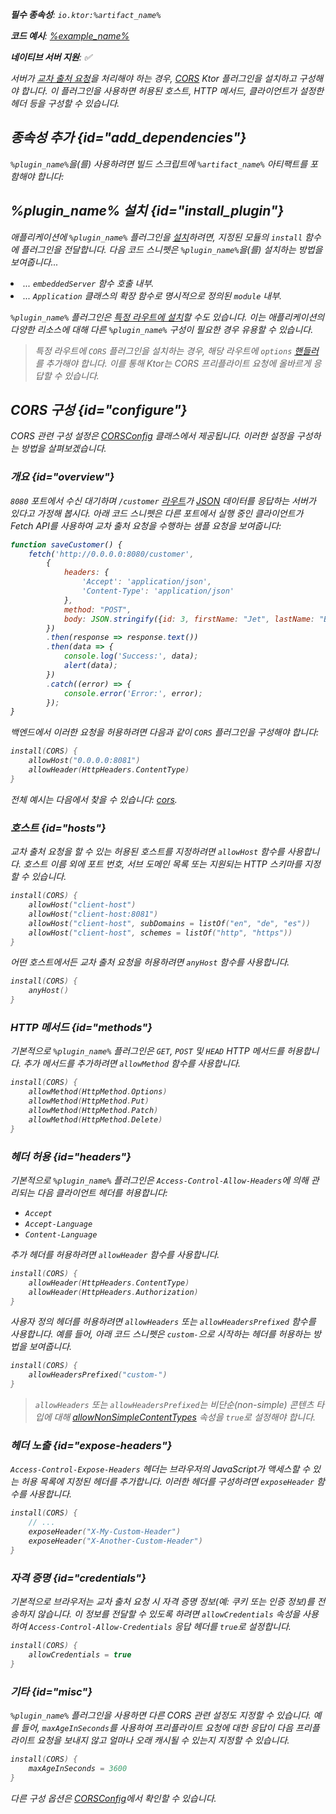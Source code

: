 [//]: # (title: CORS)

<show-structure for="chapter" depth="2"/>
<primary-label ref="server-plugin"/>

<var name="artifact_name" value="ktor-server-cors"/>
<var name="package_name" value="io.ktor.server.plugins.cors"/>
<var name="plugin_name" value="CORS"/>

<tldr>
<p>
<b>필수 종속성</b>: <code>io.ktor:%artifact_name%</code>
</p>
<var name="example_name" value="cors"/>
<p>
    <b>코드 예시</b>:
    <a href="https://github.com/ktorio/ktor-documentation/tree/%ktor_version%/codeSnippets/snippets/%example_name%">
        %example_name%
    </a>
</p>
<p>
    <b><Links href="/ktor/server-native" summary="Ktor는 Kotlin/Native를 지원하며 추가 런타임 또는 가상 머신 없이 서버를 실행할 수 있게 합니다.">네이티브 서버</Links> 지원</b>: ✅
</p>
</tldr>

서버가 [교차 출처 요청](https://developer.mozilla.org/en-US/docs/Web/HTTP/CORS)을 처리해야 하는 경우,
[CORS](https://api.ktor.io/ktor-server/ktor-server-plugins/ktor-server-cors/io.ktor.server.plugins.cors.routing/-c-o-r-s.html)
Ktor 플러그인을 설치하고 구성해야 합니다. 이 플러그인을 사용하면 허용된 호스트, HTTP 메서드, 클라이언트가 설정한 헤더 등을 구성할 수 있습니다.

## 종속성 추가 {id="add_dependencies"}

<p>
    <code>%plugin_name%</code>을(를) 사용하려면 빌드 스크립트에 <code>%artifact_name%</code> 아티팩트를 포함해야 합니다:
</p>
<Tabs group="languages">
    <TabItem title="Gradle (Kotlin)" group-key="kotlin">
        <code-block lang="Kotlin" code="            implementation(&quot;io.ktor:%artifact_name%:$ktor_version&quot;)"/>
    </TabItem>
    <TabItem title="Gradle (Groovy)" group-key="groovy">
        <code-block lang="Groovy" code="            implementation &quot;io.ktor:%artifact_name%:$ktor_version&quot;"/>
    </TabItem>
    <TabItem title="Maven" group-key="maven">
        <code-block lang="XML" code="            &lt;dependency&gt;&#10;                &lt;groupId&gt;io.ktor&lt;/groupId&gt;&#10;                &lt;artifactId&gt;%artifact_name%-jvm&lt;/artifactId&gt;&#10;                &lt;version&gt;${ktor_version}&lt;/version&gt;&#10;            &lt;/dependency&gt;"/>
    </TabItem>
</Tabs>

## %plugin_name% 설치 {id="install_plugin"}

<p>
    애플리케이션에 <code>%plugin_name%</code> 플러그인을 <a href="#install">설치</a>하려면,
    지정된 <Links href="/ktor/server-modules" summary="모듈을 사용하면 경로를 그룹화하여 애플리케이션을 구성할 수 있습니다.">모듈</Links>의 <code>install</code> 함수에 플러그인을 전달합니다.
    다음 코드 스니펫은 <code>%plugin_name%</code>을(를) 설치하는 방법을 보여줍니다...
</p>
<list>
    <li>
        ... <code>embeddedServer</code> 함수 호출 내부.
    </li>
    <li>
        ... <code>Application</code> 클래스의 확장 함수로 명시적으로 정의된 <code>module</code> 내부.
    </li>
</list>
<Tabs>
    <TabItem title="embeddedServer">
        <code-block lang="kotlin" code="            import io.ktor.server.engine.*&#10;            import io.ktor.server.netty.*&#10;            import io.ktor.server.application.*&#10;            import %package_name%.*&#10;&#10;            fun main() {&#10;                embeddedServer(Netty, port = 8080) {&#10;                    install(%plugin_name%)&#10;                    // ...&#10;                }.start(wait = true)&#10;            }"/>
    </TabItem>
    <TabItem title="module">
        <code-block lang="kotlin" code="            import io.ktor.server.application.*&#10;            import %package_name%.*&#10;            // ...&#10;            fun Application.module() {&#10;                install(%plugin_name%)&#10;                // ...&#10;            }"/>
    </TabItem>
</Tabs>
<p>
    <code>%plugin_name%</code> 플러그인은 <a href="#install-route">특정 라우트에 설치</a>할 수도 있습니다.
    이는 애플리케이션의 다양한 리소스에 대해 다른 <code>%plugin_name%</code> 구성이 필요한 경우 유용할 수 있습니다.
</p>

> 특정 라우트에 `CORS` 플러그인을 설치하는 경우, 해당 라우트에 `options` [핸들러](server-routing.md#define_route)를 추가해야 합니다. 이를 통해 Ktor는 CORS 프리플라이트 요청에 올바르게 응답할 수 있습니다.

## CORS 구성 {id="configure"}

CORS 관련 구성 설정은
[CORSConfig](https://api.ktor.io/ktor-server/ktor-server-plugins/ktor-server-cors/io.ktor.server.plugins.cors/-c-o-r-s-config/index.html)
클래스에서 제공됩니다. 이러한 설정을 구성하는 방법을 살펴보겠습니다.

### 개요 {id="overview"}

<code>8080</code> 포트에서 수신 대기하며 <code>/customer</code> [라우트](server-routing.md)가
[JSON](server-serialization.md#send_data) 데이터를 응답하는 서버가 있다고 가정해 봅시다. 아래 코드 스니펫은
다른 포트에서 실행 중인 클라이언트가 Fetch API를 사용하여 교차 출처 요청을 수행하는 샘플 요청을 보여줍니다:

```javascript
function saveCustomer() {
    fetch('http://0.0.0.0:8080/customer',
        {
            headers: {
                'Accept': 'application/json',
                'Content-Type': 'application/json'
            },
            method: "POST",
            body: JSON.stringify({id: 3, firstName: "Jet", lastName: "Brains"})
        })
        .then(response => response.text())
        .then(data => {
            console.log('Success:', data);
            alert(data);
        })
        .catch((error) => {
            console.error('Error:', error);
        });
}

```

백엔드에서 이러한 요청을 허용하려면 다음과 같이 `CORS` 플러그인을 구성해야 합니다:

```kotlin
install(CORS) {
    allowHost("0.0.0.0:8081")
    allowHeader(HttpHeaders.ContentType)
}
```

전체 예시는 다음에서 찾을 수 있습니다: [cors](https://github.com/ktorio/ktor-documentation/tree/%ktor_version%/codeSnippets/snippets/cors).

### 호스트 {id="hosts"}

교차 출처 요청을 할 수 있는 허용된 호스트를 지정하려면 <code>allowHost</code> 함수를 사용합니다. 호스트 이름 외에
포트 번호, 서브 도메인 목록 또는 지원되는 HTTP 스키마를 지정할 수 있습니다.

```kotlin
install(CORS) {
    allowHost("client-host")
    allowHost("client-host:8081")
    allowHost("client-host", subDomains = listOf("en", "de", "es"))
    allowHost("client-host", schemes = listOf("http", "https"))
}
```

어떤 호스트에서든 교차 출처 요청을 허용하려면 <code>anyHost</code> 함수를 사용합니다.

```kotlin
install(CORS) {
    anyHost()
}
```

### HTTP 메서드 {id="methods"}

기본적으로 <code>%plugin_name%</code> 플러그인은 <code>GET</code>, <code>POST</code> 및 <code>HEAD</code> HTTP 메서드를 허용합니다. 추가 메서드를 추가하려면
<code>allowMethod</code> 함수를 사용합니다.

```kotlin
install(CORS) {
    allowMethod(HttpMethod.Options)
    allowMethod(HttpMethod.Put)
    allowMethod(HttpMethod.Patch)
    allowMethod(HttpMethod.Delete)
}
```

### 헤더 허용 {id="headers"}

기본적으로 <code>%plugin_name%</code> 플러그인은 <code>Access-Control-Allow-Headers</code>에 의해 관리되는 다음 클라이언트 헤더를 허용합니다:

*   `Accept`
*   `Accept-Language`
*   `Content-Language`

추가 헤더를 허용하려면 <code>allowHeader</code> 함수를 사용합니다.

```kotlin
install(CORS) {
    allowHeader(HttpHeaders.ContentType)
    allowHeader(HttpHeaders.Authorization)
}
```

사용자 정의 헤더를 허용하려면 <code>allowHeaders</code> 또는 <code>allowHeadersPrefixed</code> 함수를 사용합니다. 예를 들어, 아래 코드 스니펫은
<code>custom-</code>으로 시작하는 헤더를 허용하는 방법을 보여줍니다.

```kotlin
install(CORS) {
    allowHeadersPrefixed("custom-")
}
```

> <code>allowHeaders</code> 또는 <code>allowHeadersPrefixed</code>는 비단순(non-simple) 콘텐츠 타입에 대해
[allowNonSimpleContentTypes](https://api.ktor.io/ktor-server/ktor-server-plugins/ktor-server-cors/io.ktor.server.plugins.cors/-c-o-r-s-config/allow-non-simple-content-types.html)
속성을 <code>true</code>로 설정해야 합니다.

### 헤더 노출 {id="expose-headers"}

<code>Access-Control-Expose-Headers</code> 헤더는 브라우저의 JavaScript가 액세스할 수 있는 허용 목록에 지정된 헤더를 추가합니다.
이러한 헤더를 구성하려면 <code>exposeHeader</code> 함수를 사용합니다.

```kotlin
install(CORS) {
    // ...
    exposeHeader("X-My-Custom-Header")
    exposeHeader("X-Another-Custom-Header")
}
```

### 자격 증명 {id="credentials"}

기본적으로 브라우저는 교차 출처 요청 시 자격 증명 정보(예: 쿠키 또는 인증 정보)를 전송하지 않습니다.
이 정보를 전달할 수 있도록 하려면 <code>allowCredentials</code> 속성을 사용하여 <code>Access-Control-Allow-Credentials</code> 응답 헤더를 <code>true</code>로 설정합니다.

```kotlin
install(CORS) {
    allowCredentials = true
}
```

### 기타 {id="misc"}

<code>%plugin_name%</code> 플러그인을 사용하면 다른 CORS 관련 설정도 지정할 수 있습니다. 예를 들어, <code>maxAgeInSeconds</code>를 사용하여
프리플라이트 요청에 대한 응답이 다음 프리플라이트 요청을 보내지 않고 얼마나 오래 캐시될 수 있는지 지정할 수 있습니다.

```kotlin
install(CORS) {
    maxAgeInSeconds = 3600
}
```

다른 구성 옵션은 [CORSConfig](https://api.ktor.io/ktor-server/ktor-server-plugins/ktor-server-cors/io.ktor.server.plugins.cors/-c-o-r-s-config/index.html)에서 확인할 수 있습니다.